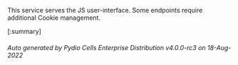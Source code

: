 






This service serves the JS user-interface. Some endpoints require additional Cookie management.

[:summary]

###### Auto generated by Pydio Cells Enterprise Distribution v4.0.0-rc3 on 18-Aug-2022
